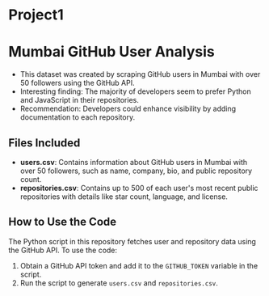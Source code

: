 # Project1

# Mumbai GitHub User Analysis

- This dataset was created by scraping GitHub users in Mumbai with over 50 followers using the GitHub API.
- Interesting finding: The majority of developers seem to prefer Python and JavaScript in their repositories.
- Recommendation: Developers could enhance visibility by adding documentation to each repository.

## Files Included

- **users.csv**: Contains information about GitHub users in Mumbai with over 50 followers, such as name, company, bio, and public repository count.
- **repositories.csv**: Contains up to 500 of each user's most recent public repositories with details like star count, language, and license.

## How to Use the Code

The Python script in this repository fetches user and repository data using the GitHub API. To use the code:
1. Obtain a GitHub API token and add it to the `GITHUB_TOKEN` variable in the script.
2. Run the script to generate `users.csv` and `repositories.csv`.
